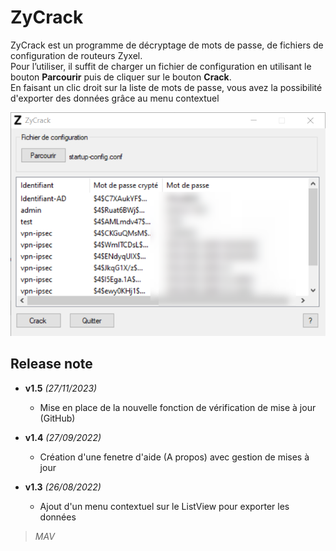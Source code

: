 # ZyCrack
ZyCrack est un programme de décryptage de mots de passe, de fichiers de configuration de routeurs Zyxel.   
Pour l’utiliser, il suffit de charger un fichier de configuration en utilisant le bouton **Parcourir** puis de cliquer sur le bouton **Crack**.   
En faisant un clic droit sur la liste de mots de passe, vous avez la possibilité d'exporter des données grâce au menu contextuel

![MarkdownViewer++](https://raw.githubusercontent.com/tatascorp/mavapps/main/MAVAPPS/ZyCrack/ZyCrack_img-01.png)
## Release note
* **v1.5** *(27/11/2023)*
    * Mise en place de la nouvelle fonction de vérification de mise à jour (GitHub)

* **v1.4** *(27/09/2022)*
    * Création d'une fenetre d'aide (A propos) avec gestion de mises à jour

* **v1.3** *(26/08/2022)*
    * Ajout d'un menu contextuel sur le ListView pour exporter les données

>*MAV*